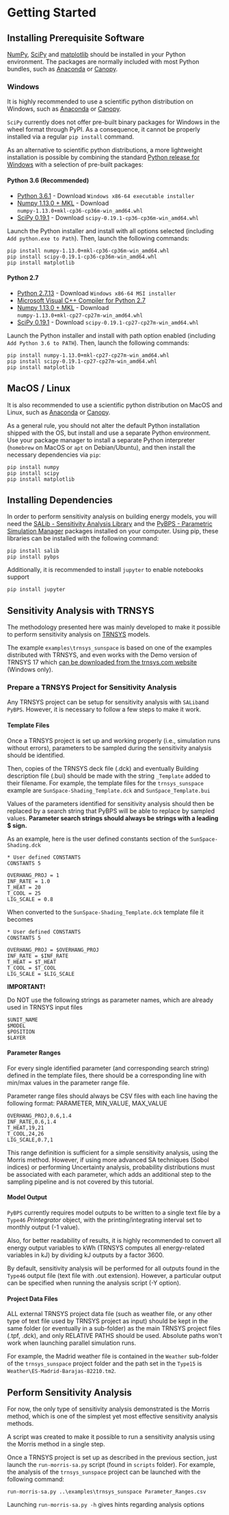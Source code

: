 # Getting Started

## Installing Prerequisite Software

[NumPy](http://www.numpy.org), [SciPy](http://www.scipy.org) and [matplotlib](http://matplotlib.org) should be installed in your Python environment. The packages are normally included with most Python bundles, such as [Anaconda](https://www.continuum.io/downloads) or [Canopy](https://store.enthought.com/downloads/#default).

### Windows

It is highly recommended to use a scientific python distribution on Windows, such as [Anaconda](https://www.continuum.io/downloads) or [Canopy](https://store.enthought.com/downloads/#default).

`SciPy` currently does not offer pre-built binary packages for Windows in the wheel format through PyPI. As a consequence, it cannot be properly installed via a regular `pip install` command.

As an alternative to scientific python distributions, a more lightweight installation is possible by combining the standard [Python release for Windows](https://www.python.org/downloads/windows/) with a selection of pre-built packages:

#### Python 3.6 (Recommended)

- [Python 3.6.1](https://www.python.org/downloads/release/python-361/) - Download `Windows x86-64 executable installer`
- [Numpy 1.13.0 + MKL](http://www.lfd.uci.edu/~gohlke/pythonlibs/#numpy) - Download `numpy‑1.13.0+mkl‑cp36‑cp36m‑win_amd64.whl`
- [SciPy 0.19.1](http://www.lfd.uci.edu/~gohlke/pythonlibs/#scipy) - Download `scipy‑0.19.1‑cp36‑cp36m‑win_amd64.whl`

Launch the Python installer and install with all options selected (including `Add python.exe to Path`). Then, launch the following commands:

    pip install numpy‑1.13.0+mkl‑cp36‑cp36m‑win_amd64.whl
    pip install scipy‑0.19.1‑cp36‑cp36m‑win_amd64.whl
    pip install matplotlib

#### Python 2.7

- [Python 2.7.13](https://www.python.org/downloads/release/python-2713/) - Download `Windows x86-64 MSI installer`
- [Microsoft Visual C++ Compiler for Python 2.7](https://www.microsoft.com/en-us/download/details.aspx?id=44266)
- [Numpy 1.13.0 + MKL](http://www.lfd.uci.edu/~gohlke/pythonlibs/#numpy) - Download `numpy‑1.13.0+mkl‑cp27‑cp27m‑win_amd64.whl`
- [SciPy 0.19.1](http://www.lfd.uci.edu/~gohlke/pythonlibs/#scipy) - Download `scipy‑0.19.1‑cp27‑cp27m‑win_amd64.whl`

Launch the Python installer and install with path option enabled (including `Add Python 3.6 to PATH`). Then, launch the following commands:

    pip install numpy‑1.13.0+mkl‑cp27‑cp27m‑win_amd64.whl
    pip install scipy‑0.19.1‑cp27‑cp27m‑win_amd64.whl
    pip install matplotlib

## MacOS / Linux

It is also recommended to use a scientific python distribution on MacOS and Linux, such as [Anaconda](https://www.continuum.io/downloads) or [Canopy](https://store.enthought.com/downloads/#default).

As a general rule, you should not alter the default Python installation shipped with the OS, but install and use a separate Python environment. Use your package manager to install a separate Python interpreter (`homebrew` on MacOS or `apt` on Debian/Ubuntu), and then install the necessary dependencies via `pip`:

    pip install numpy
    pip install scipy
    pip install matplotlib

## Installing Dependencies

In order to perform sensitivity analysis on building energy models, you will need the [SALib - Sensitivity Analysis Library](https://github.com/SALib/SALib) and the [PyBPS - Parametric Simulation Manager](https://github.com/dtavan/PyBPS) packages installed on your computer. Using pip, these libraries can be installed with the following command:

    pip install salib
    pip install pybps

Additionally, it is recommended to install `jupyter` to enable notebooks support

    pip install jupyter

## Sensitivity Analysis with TRNSYS

The methodology presented here was mainly developed to make it possible to perform sensitivity analysis on [TRNSYS](http://trnsys.com) models.

The example `examples\trnsys_sunspace` is based on one of the examples distributed with TRNSYS, and even works with the Demo version of TRNSYS 17 which [can be downloaded from the trnsys.com website](http://trnsys.com/demo/) (Windows only).

### Prepare a TRNSYS Project for Sensitivity Analysis

Any TRNSYS project can be setup for sensitivity analysis with `SALib`and `PyBPS`. However, it is necessary to follow a few steps to make it work.

#### Template Files

Once a TRNSYS project is set up and working properly (i.e., simulation runs without errors), parameters to be sampled during the sensitivity analysis should be identified.

Then, copies of the TRNSYS deck file (.dck) and eventually Building description file (.bui) should be made with the string `_Template` added to their filename. For example, the template files for the `trnsys_sunspace` example are `SunSpace-Shading_Template.dck` and `SunSpace_Template.bui`

Values of the parameters identified for sensitivity analysis should then be replaced by a search string that PyBPS will be able to replace by sampled values. **Parameter search strings should always be strings with a leading $ sign.**

As an example, here is the user defined constants section of the `SunSpace-Shading.dck`

    * User defined CONSTANTS
    CONSTANTS 5

    OVERHANG_PROJ = 1
    INF_RATE = 1.0
    T_HEAT = 20
    T_COOL = 25
    LIG_SCALE = 0.8

When converted to the `SunSpace-Shading_Template.dck` template file it becomes

    * User defined CONSTANTS
    CONSTANTS 5

    OVERHANG_PROJ = $OVERHANG_PROJ
    INF_RATE = $INF_RATE
    T_HEAT = $T_HEAT
    T_COOL = $T_COOL
    LIG_SCALE = $LIG_SCALE

**IMPORTANT!**

Do NOT use the following strings as parameter names, which are already used in TRNSYS input files

    $UNIT_NAME
    $MODEL
    $POSITION
    $LAYER

#### Parameter Ranges

For every single identified parameter (and corresponding search string) defined in the template files, there should be a corresponding line with min/max values in the parameter range file.

Parameter range files should always be CSV files with each line having the following format: PARAMETER, MIN_VALUE, MAX_VALUE

    OVERHANG_PROJ,0.6,1.4
    INF_RATE,0.6,1.4
    T_HEAT,19,21
    T_COOL,24,26
    LIG_SCALE,0.7,1

This range definition is sufficient for a simple sensitivity analysis, using the Morris method.
However, if using more advanced SA techniques (Sobol indices) or performing Uncertainty analysis, probability distributions must be associated with each parameter, which adds an additional step to the sampling pipeline and is not covered by this tutorial.

#### Model Output

`PyBPS` currently requires model outputs to be written to a single text file by a `Type46` *Printegrator* object, with the printing/integrating interval set to monthly output (-1 value).

Also, for better readability of results, it is highly recommended to convert all energy output variables to kWh (TRNSYS computes all energy-related variables in kJ) by dividing kJ outputs by a factor 3600.

By default, sensitivity analysis will be performed for all outputs found in the `Type46` output file (text file with .out extension). However, a particular output can be specified when running the analysis script (-Y option).

#### Project Data Files

ALL external TRNSYS project data file (such as weather file, or any other type of text file used by TRNSYS project as input) should be kept in the same folder (or eventually in a sub-folder) as the main TRNSYS project files (.tpf, .dck), and only RELATIVE PATHS should be used. Absolute paths won't work when launching parallel simulation runs.

For example, the Madrid weather file is contained in the `Weather` sub-folder of the `trnsys_sunspace` project folder and the path set in the `Type15` is `Weather\ES-Madrid-Barajas-82210.tm2`.

## Perform Sensitivity Analysis

For now, the only type of sensitivity analysis demonstrated is the Morris method, which is one of the simplest yet most effective sensitivity analysis methods.

A script was created to make it possible to run a sensitivity analysis using the Morris method in a single step.

Once a TRNSYS project is set up as described in the previous section, just launch the `run-morris-sa.py` script (found in `scripts` folder). For example, the analysis of the `trnsys_sunspace` project can be launched with the following command:

    run-morris-sa.py ..\examples\trnsys_sunspace Parameter_Ranges.csv

Launching `run-morris-sa.py -h` gives hints regarding analysis options

